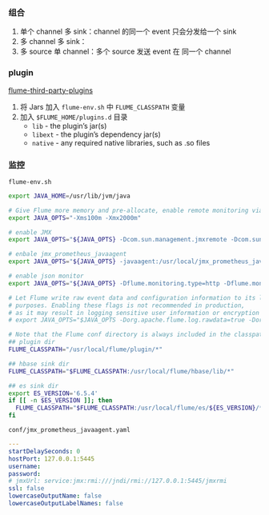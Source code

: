 ### 组合

1. 单个 channel 多 sink：channel 的同一个 event 只会分发给一个 sink
2. 多 channel 多 sink：
3. 多 source 单 channel：多个 source 发送 event 在 同一个 channel

### plugin

[flume-third-party-plugins](http://flume.apache.org/FlumeUserGuide.html#installing-third-party-plugins)

1. 将 Jars 加入 `flume-env.sh` 中 `FLUME_CLASSPATH` 变量
2. 加入 `$FLUME_HOME/plugins.d` 目录
    * `lib` - the plugin’s jar(s)
    * `libext` - the plugin’s dependency jar(s)
    * `native` - any required native libraries, such as .so files

### 监控

`flume-env.sh`

``` sh
export JAVA_HOME=/usr/lib/jvm/java

# Give Flume more memory and pre-allocate, enable remote monitoring via JMX
export JAVA_OPTS="-Xms100m -Xmx2000m"

# enable JMX
export JAVA_OPTS="${JAVA_OPTS} -Dcom.sun.management.jmxremote -Dcom.sun.management.jmxremote.port=5445 -Dcom.sun.management.jmxremote.authenticate=false -Dcom.sun.management.jmxremote.ssl=false"

# enbale jmx_prometheus_javaagent
export JAVA_OPTS="${JAVA_OPTS} -javaagent:/usr/local/jmx_prometheus_javaagent-0.12.0.jar=5556:/usr/local/flume/conf/jmx_prometheus_javaagent.yaml"

# enable json monitor
export JAVA_OPTS="${JAVA_OPTS} -Dflume.monitoring.type=http -Dflume.monitoring.port=34545"

# Let Flume write raw event data and configuration information to its log files for debugging
# purposes. Enabling these flags is not recommended in production,
# as it may result in logging sensitive user information or encryption secrets.
# export JAVA_OPTS="$JAVA_OPTS -Dorg.apache.flume.log.rawdata=true -Dorg.apache.flume.log.printconfig=true "

# Note that the Flume conf directory is always included in the classpath.
## plugin dir
FLUME_CLASSPATH="/usr/local/flume/plugin/*"

## hbase sink dir
FLUME_CLASSPATH="$FLUME_CLASSPATH:/usr/local/flume/hbase/lib/*"

## es sink dir
export ES_VERSION='6.5.4'
if [[ -n $ES_VERSION ]]; then
  FLUME_CLASSPATH="$FLUME_CLASSPATH:/usr/local/flume/es/${ES_VERSION}/*:/usr/local/flume/es/${ES_VERSION}/lib/*"
fi
```

`conf/jmx_prometheus_javaagent.yaml`

``` yaml
---
startDelaySeconds: 0
hostPort: 127.0.0.1:5445
username:
password:
# jmxUrl: service:jmx:rmi:///jndi/rmi://127.0.0.1:5445/jmxrmi
ssl: false
lowercaseOutputName: false
lowercaseOutputLabelNames: false
```
